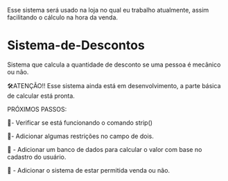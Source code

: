 Esse sistema será usado na loja no qual eu trabalho atualmente, assim facilitando o cálculo na hora da venda.

# Sistema-de-Descontos
 Sistema que calcula a quantidade de desconto se uma pessoa é mecânico ou não.
 

 🛠️ATENÇÃO!! 
 Esse sistema ainda está em desenvolvimento, a parte básica de calcular está pronta. 
 
 PRÓXIMOS PASSOS:
 <p>📝- Verificar se está funcionando o comando strip()</p>
 <p>📝- Adicionar algumas restrições no campo de dois.</p>
 <p>📝 - Adicionar um banco de dados para calcular o valor com base no cadastro do usuário.</p>
 <p>📝 - Adicionar o sistema de estar permitida venda ou não.</p>
 
